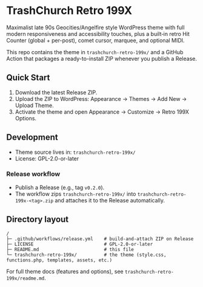 # TrashChurch Retro 199X

Maximalist late 90s Geocities/Angelfire style WordPress theme with full modern responsiveness and accessibility touches, plus a built‑in retro Hit Counter (global + per-post), comet cursor, marquee, and optional MIDI.

This repo contains the theme in `trashchurch-retro-199x/` and a GitHub Action that packages a ready-to-install ZIP whenever you publish a Release.

## Quick Start

1. Download the latest Release ZIP.
2. Upload the ZIP to WordPress: Appearance → Themes → Add New → Upload Theme.
3. Activate the theme and open Appearance → Customize → Retro 199X Options.

## Development

- Theme source lives in: `trashchurch-retro-199x/`
- License: GPL-2.0-or-later

### Release workflow

- Publish a Release (e.g., tag `v0.2.0`).
- The workflow zips `trashchurch-retro-199x/` into `trashchurch-retro-199x-<tag>.zip` and attaches it to the Release automatically.

## Directory layout

```
/
├─ .github/workflows/release.yml    # build-and-attach ZIP on Release
├─ LICENSE                          # GPL-2.0-or-later
├─ README.md                        # this file
└─ trashchurch-retro-199x/          # the theme (style.css, functions.php, templates, assets, etc.)
```

For full theme docs (features and options), see `trashchurch-retro-199x/readme.md`.
